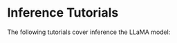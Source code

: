 # Inference Tutorials

The following tutorials cover inference the LLaMA model:

<!-- - [Pretrain Notebook 1](../notebooks/inference/inference_1.ipynb)
- [Pretrain Notebook 2](../notebooks/inference/inference_2.ipynb) -->
